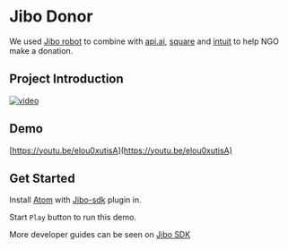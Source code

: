 # Jibo Donor

We used [Jibo robot](https://www.jibo.com/) to combine with [api.ai](https://api.ai/), [square](https://squareup.com) and [intuit](https://quickbooks.intuit.com/) to help NGO make a donation.

## Project Introduction

[![video](http://ww1.sinaimg.cn/large/6d0af205gw1f96bk68wruj20v60hmjth.jpg)](https://vimeo.com/189060905)

## Demo

[https://youtu.be/elou0xutisA](https://youtu.be/elou0xutisA)

## Get Started

Install [Atom](https://atom.io/) with [Jibo-sdk](https://atom.io/packages/jibo-sdk) plugin in.

Start `Play` button to run this demo.

More developer guides can be seen on [Jibo SDK](https://developers.jibo.com/sdk/docs/about/about-the-jibo-sdk.html)
